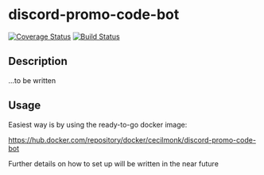 # discord-promo-code-bot

[![Coverage Status](https://coveralls.io/repos/github/pedro-walter/discord-promo-code-bot/badge.svg?branch=master)](https://coveralls.io/github/pedro-walter/discord-promo-code-bot?branch=master)
[![Build Status](https://travis-ci.com/pedro-walter/discord-promo-code-bot.svg?branch=master)](https://travis-ci.com/pedro-walter/discord-promo-code-bot)

## Description

...to be written

## Usage

Easiest way is by using the ready-to-go docker image:

https://hub.docker.com/repository/docker/cecilmonk/discord-promo-code-bot

Further details on how to set up will be written in the near future